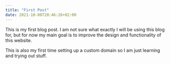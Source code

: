 ```yaml
---
title: "First Post"
date: 2021-10-08T20:46:26+02:00
---
```


This is my first blog post. I am not sure what exactly I will be using this blog for, but for now my main goal is to improve the design and functionality of this website.

This is also my first time setting up a custom domain so I am just learning and trying out stuff.